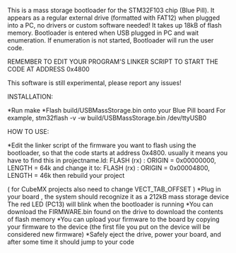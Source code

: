 This is a mass storage bootloader for the STM32F103 chip (Blue Pill).
It appears as a regular external drive (formatted with FAT12) when plugged into a PC, no drivers or custom software needed!
It takes up 18kB of flash memory. 
Bootloader is entered when USB plugged in PC and wait enumeration.
If enumeration is not started, Bootloader will run the user code.

REMEMBER TO EDIT YOUR PROGRAM'S LINKER SCRIPT TO START THE CODE AT ADDRESS 0x4800

This software is still experimental, please report any issues!


INSTALLATION:

*Run make
*Flash build/USBMassStorage.bin onto your Blue Pill board
For example,
stm32flash -v -w build/USBMassStorage.bin /dev/ttyUSB0


HOW TO USE:

*Edit the linker script of the firmware you want to flash using the bootloader, so that the code starts at address 0x4800.
 usually it means you have to find this in projectname.ld:
	FLASH (rx) : ORIGIN = 0x00000000, LENGTH = 64k
 and change it to:
	FLASH (rx) : ORIGIN = 0x00004800, LENGTH = 46k
 then rebuild your project

( for CubeMX projects also need to change VECT_TAB_OFFSET )
*Plug in your board , the system should recognize it as a 212kB mass storage device
 The red LED (PC13) will blink when the bootloader is running
*You can download the FIRMWARE.bin found on the drive to download the contents of flash memory
*You can upload your firmware to the board by copying your firmware to the device (the first file you put on the device will be considered new firmware)
*Safely eject the drive, power your board, and after some time it should jump to your code

